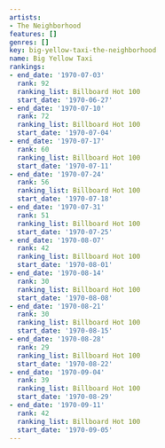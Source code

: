```yaml
---
artists:
- The Neighborhood
features: []
genres: []
key: big-yellow-taxi-the-neighborhood
name: Big Yellow Taxi
rankings:
- end_date: '1970-07-03'
  rank: 92
  ranking_list: Billboard Hot 100
  start_date: '1970-06-27'
- end_date: '1970-07-10'
  rank: 72
  ranking_list: Billboard Hot 100
  start_date: '1970-07-04'
- end_date: '1970-07-17'
  rank: 60
  ranking_list: Billboard Hot 100
  start_date: '1970-07-11'
- end_date: '1970-07-24'
  rank: 56
  ranking_list: Billboard Hot 100
  start_date: '1970-07-18'
- end_date: '1970-07-31'
  rank: 51
  ranking_list: Billboard Hot 100
  start_date: '1970-07-25'
- end_date: '1970-08-07'
  rank: 42
  ranking_list: Billboard Hot 100
  start_date: '1970-08-01'
- end_date: '1970-08-14'
  rank: 30
  ranking_list: Billboard Hot 100
  start_date: '1970-08-08'
- end_date: '1970-08-21'
  rank: 30
  ranking_list: Billboard Hot 100
  start_date: '1970-08-15'
- end_date: '1970-08-28'
  rank: 29
  ranking_list: Billboard Hot 100
  start_date: '1970-08-22'
- end_date: '1970-09-04'
  rank: 39
  ranking_list: Billboard Hot 100
  start_date: '1970-08-29'
- end_date: '1970-09-11'
  rank: 42
  ranking_list: Billboard Hot 100
  start_date: '1970-09-05'
---
```


